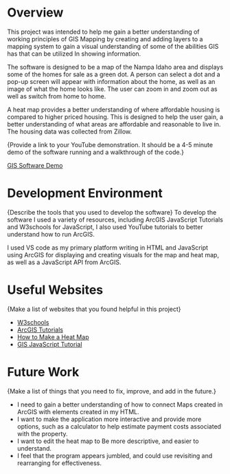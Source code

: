 # Overview

This project was intended to help me gain a better understanding of working principles of GIS Mapping by creating and adding layers to a mapping system to gain a visual understanding of some of the abilities GIS has that can be utilized In showing information.

The software is designed to be a map of the Nampa Idaho area and displays some of the homes for sale as a green dot. A person can select a dot and a pop-up screen will appear with information about the home, as well as an image of what the home looks like. The user can zoom in and zoom out as well as switch from home to home.

A heat map provides a better understanding of where affordable housing is compared to higher priced housing. This is designed to help the user gain, a better understanding of what areas are affordable and reasonable to live in. The housing data was collected from Zillow.



{Provide a link to your YouTube demonstration.  It should be a 4-5 minute demo of the software running and a walkthrough of the code.}

[GIS Software Demo](https://youtu.be/nDUevHNZGXc)

# Development Environment

{Describe the tools that you used to develop the software}
To develop the software I used a variety of resources, including ArcGIS JavaScript Tutorials and W3schools for JavaScript, I also used YouTube tutorials to better understand how to run ArcGIS.

I used VS code as my primary platform writing in HTML and JavaScript using ArcGIS for displaying and creating visuals for the map and heat map, as well as a JavaScript API from ArcGIS.

# Useful Websites

{Make a list of websites that you found helpful in this project}
* [W3schools](https://www.w3schools.com/js/)
* [ArcGIS Tutorials](https://developers.arcgis.com/documentation/mapping-apis-and-services/tutorials/)
* [How to Make a Heat Map](https://www.youtube.com/watch?v=fc6jG6GYVao&t=27s)
* [GIS JavaScript Tutorial](https://www.youtube.com/watch?v=71tw7wRbYTg&t=2720s)

# Future Work

{Make a list of things that you need to fix, improve, and add in the future.}
* I need to gain a better understanding of how to connect Maps created in ArcGIS with elements created in my HTML.
* I want to make the application more interactive and provide more options, such as a calculator to help estimate payment costs associated with the property. 
* I want to edit the heat map to Be more descriptive, and easier to understand. 
* I feel that the program appears jumbled, and could use revisiting and rearranging for effectiveness.
